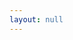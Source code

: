 ```yaml
---
layout: null
---
```

<p id="json"></p>
<script>
  let params = new URLSearchParams(window.location.search);
  let filename = params.get('filename');
  let canvas = params.get('canvas');
  var content = {{site.data | jsonify }}
  if (canvas) {
    var resources = Object.values(content).filter(elem => elem['on'][0]['full'] == canvas);
    var listannotation = `{"@context":"http://iiif.io/api/presentation/2/context.json",
            "@type": "sc:AnnotationList", "@id": "${window.location.href}", "resources": ${resources} }`
    document.getElementById("json").innerHTML = escape(JSON.stringify(listannotation));
  } else {
    document.getElementById("json").innerHTML = escape(JSON.stringify(content[filename]));
  }
</script>
